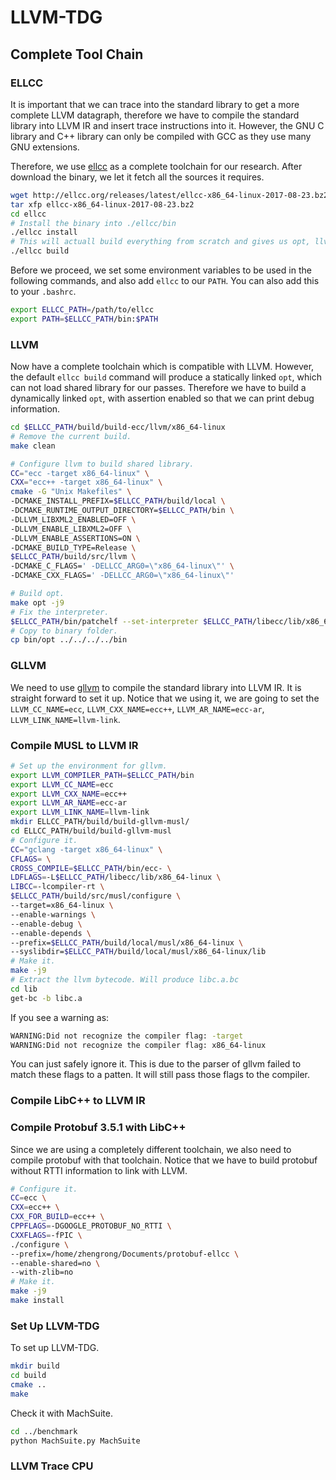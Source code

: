 # LLVM-TDG

## Complete Tool Chain

### ELLCC

It is important that we can trace into the standard library to get a more complete LLVM datagraph, therefore we have to compile the standard library into LLVM IR and insert trace instructions into it. However, the GNU C library and C++ library can only be compiled with GCC as they use many GNU extensions.

Therefore, we use [ellcc](http://ellcc.org/) as a complete toolchain for our research. After download the binary, we let it fetch all the sources it requires.

```bash
wget http://ellcc.org/releases/latest/ellcc-x86_64-linux-2017-08-23.bz2
tar xfp ellcc-x86_64-linux-2017-08-23.bz2
cd ellcc
# Install the binary into ./ellcc/bin
./ellcc install
# This will actuall build everything from scratch and gives us opt, llvm-link, etc.
./ellcc build
```

Before we proceed, we set some environment variables to be used in the following commands, and also add `ellcc` to our `PATH`. You can also add this to your `.bashrc`.

```bash
export ELLCC_PATH=/path/to/ellcc
export PATH=$ELLCC_PATH/bin:$PATH
```

### LLVM

Now have a complete toolchain which is compatible with LLVM. However, the default `ellcc build` command will produce a statically linked `opt`, which can not load shared library for our passes. Therefore we have to build a dynamically linked `opt`, with assertion enabled so that we can print debug information.

```bash
cd $ELLCC_PATH/build/build-ecc/llvm/x86_64-linux
# Remove the current build.
make clean

# Configure llvm to build shared library.
CC="ecc -target x86_64-linux" \
CXX="ecc++ -target x86_64-linux" \
cmake -G "Unix Makefiles" \
-DCMAKE_INSTALL_PREFIX=$ELLCC_PATH/build/local \
-DCMAKE_RUNTIME_OUTPUT_DIRECTORY=$ELLCC_PATH/bin \
-DLLVM_LIBXML2_ENABLED=OFF \
-DLLVM_ENABLE_LIBXML2=OFF \
-DLLVM_ENABLE_ASSERTIONS=ON \
-DCMAKE_BUILD_TYPE=Release \
$ELLCC_PATH/build/src/llvm \
-DCMAKE_C_FLAGS=' -DELLCC_ARG0=\"x86_64-linux\"' \
-DCMAKE_CXX_FLAGS=' -DELLCC_ARG0=\"x86_64-linux\"'

# Build opt.
make opt -j9
# Fix the interpreter.
$ELLCC_PATH/bin/patchelf --set-interpreter $ELLCC_PATH/libecc/lib/x86_64-linux/libc.so bin/opt
# Copy to binary folder.
cp bin/opt ../../../../bin
```

### GLLVM

We need to use [gllvm](https://github.com/SRI-CSL/gllvm) to compile the standard library into LLVM IR. It is straight forward to set it up. Notice that we using it, we are going to set the `LLVM_CC_NAME=ecc`, `LLVM_CXX_NAME=ecc++`, `LLVM_AR_NAME=ecc-ar`, `LLVM_LINK_NAME=llvm-link`.

### Compile MUSL to LLVM IR

```bash
# Set up the environment for gllvm.
export LLVM_COMPILER_PATH=$ELLCC_PATH/bin
export LLVM_CC_NAME=ecc
export LLVM_CXX_NAME=ecc++
export LLVM_AR_NAME=ecc-ar
export LLVM_LINK_NAME=llvm-link
mkdir ELLCC_PATH/build/build-gllvm-musl/
cd ELLCC_PATH/build/build-gllvm-musl
# Configure it.
CC="gclang -target x86_64-linux" \
CFLAGS= \
CROSS_COMPILE=$ELLCC_PATH/bin/ecc- \
LDFLAGS=-L$ELLCC_PATH/libecc/lib/x86_64-linux \
LIBCC=-lcompiler-rt \
$ELLCC_PATH/build/src/musl/configure \
--target=x86_64-linux \
--enable-warnings \
--enable-debug \
--enable-depends \
--prefix=$ELLCC_PATH/build/local/musl/x86_64-linux \
--syslibdir=$ELLCC_PATH/build/local/musl/x86_64-linux/lib
# Make it.
make -j9
# Extract the llvm bytecode. Will produce libc.a.bc
cd lib
get-bc -b libc.a
```

If you see a warning as:

```bash
WARNING:Did not recognize the compiler flag: -target
WARNING:Did not recognize the compiler flag: x86_64-linux
```

You can just safely ignore it. This is due to the parser of gllvm failed to match these flags to a patten. It will still pass those flags to the compiler.

### Compile LibC++ to LLVM IR

### Compile Protobuf 3.5.1 with LibC++

Since we are using a completely different toolchain, we also need to compile protobuf with that toolchain. Notice that we have to build protobuf without RTTI information to link with LLVM.

```bash
# Configure it.
CC=ecc \
CXX=ecc++ \
CXX_FOR_BUILD=ecc++ \
CPPFLAGS=-DGOOGLE_PROTOBUF_NO_RTTI \
CXXFLAGS=-fPIC \
./configure \
--prefix=/home/zhengrong/Documents/protobuf-ellcc \
--enable-shared=no \
--with-zlib=no
# Make it.
make -j9
make install
```

### Set Up LLVM-TDG

To set up LLVM-TDG.

```bash
mkdir build
cd build
cmake ..
make
```

Check it with MachSuite.

```bash
cd ../benchmark
python MachSuite.py MachSuite
```

### LLVM Trace CPU

